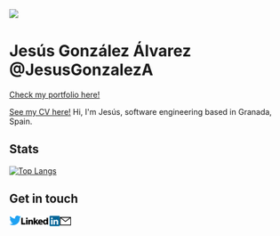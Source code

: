 <img width=30% src='https://avatars.githubusercontent.com/u/51116828?v=4'/>

# Jesús González Álvarez @JesusGonzalezA 
[Check my portfolio here!](https://jesusgonzaleza.github.io/JesusGonzalezA)

[See my CV here!](CV_En.pdf) Hi, I'm Jesús, software engineering based in Granada, Spain. 



## Stats

[![Top Langs](https://github-readme-stats.vercel.app/api/top-langs/?username=JesusGonzalezA&layout=compact)](https://github.com/JesusGonzalezA?tab=repositories)



## Get in touch 

<a href="https://twitter.com/JesusGonADev">
  <img align="left" alt="JesusGonzalezA | Twitter" width="21px" src="https://raw.githubusercontent.com/JesusGonzalezA/JesusGonzalezA/master/assets/twitter-logo.png" />
</a>
<a href="https://www.linkedin.com/in/jesusgonzalezalvarez">
  <img align="left" alt="Mail" width="70px" src="https://raw.githubusercontent.com/JesusGonzalezA/JesusGonzalezA/master/assets/linkedin-logo.png" />
</a>
<a href="mailto:jesusgranada99@gmail.com?Subject=Hola%20Jesús!">
 <img align="left" alt="Mail" width="20px" src="https://raw.githubusercontent.com/JesusGonzalezA/JesusGonzalezA/master/assets/mail-icon.png" />
</a>
